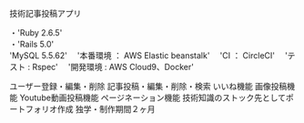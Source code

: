 技術記事投稿アプリ

・'Ruby 2.6.5'　<br>
・'Rails 5.0'　<br>
'MySQL 5.5.62'　
'本番環境 ： AWS Elastic beanstalk'　
'CI ： CircleCI'　
'テスト : Rspec'　
'開発環境 : AWS Cloud9、Docker'　

ユーザー登録・編集・削除
記事投稿・編集・削除・検索
いいね機能
画像投稿機能
Youtube動画投稿機能
ページネーション機能
技術知識のストック先としてポートフォリオ作成 独学・制作期間２ヶ月
